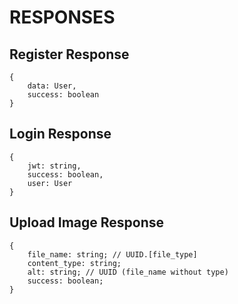 # RESPONSES

## Register Response

```Object
{
    data: User,
    success: boolean
}
```

## Login Response

```Object
{
    jwt: string,
    success: boolean,
    user: User
}
```

## Upload Image Response

```Object
{
    file_name: string; // UUID.[file_type]
    content_type: string;
    alt: string; // UUID (file_name without type)
    success: boolean;
}
```
